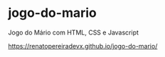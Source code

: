# jogo-do-mario
Jogo do Mário com HTML, CSS e Javascript


https://renatopereiradevx.github.io/jogo-do-mario/
